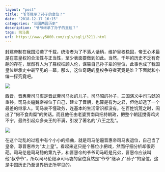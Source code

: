 ```yaml
---
layout: "post"
title: "爷爷继承了孙子的皇位？"
date: "2018-12-17 16:15"
categories: "三国两晋历史"
description: "爷爷继承了孙子的皇位？"
tags: 司马衷
url: https://www.y5000.com/zgls/sglj/3211.html
---
```






封建帝制在我国沿袭了千载，统治者为了不落人话柄，维护皇权稳固，帝王心术最是在意皇权的合法性与正当性，至少表面要做到如此。当然，千年的历史不乏有奇葩的存在，居然有人为了篡权枉顾人伦，谋篡自己孙子辈的皇位，此事也成了我国皇位继承史中最罕见的一幕。那么，这位奇葩的皇权争夺者究竟是谁？下面就和小编一探究竟吧。

![](https://img.y5000.com/uploads/allimg/160923/6-16092312092LL.png)

西晋，晋惠帝司马衷是晋武帝司马炎的儿子，司马昭的孙子，三国演义中司马懿的重孙。司马炎逼魏帝禅位于自己，建立了晋朝，也算是有为之君，但他却选了一个最差的继承人。司马衷不懂政务，连基本的生活常识都没有，在百姓饥荒之时，闹出了“何不食肉糜”的笑话。而且他任由老婆贾南风把持朝政，把整个朝廷搅得鸡犬不宁，最终引起众多亲王的不满，引发了著名的“八王之乱”。

![](https://img.y5000.com/uploads/allimg/160923/6-160923120945941.jpg)

在这个动乱的过程中有个小小的插曲，就是司马伦逼晋惠帝司马衷退位，自己当了皇帝，尊晋惠帝为“太上皇”。看起来这只是个篡位小把戏，然而仔细分析却很奇葩。司马伦是司马懿的第九子，和晋惠帝的爷爷司马昭是兄弟，晋惠帝应该叫他“叔爷爷”，所以司马伦继承司马衷的皇位竟然是“爷爷”继承了“孙子”的皇位，这是中国历史乃至世界历史所罕见的。
